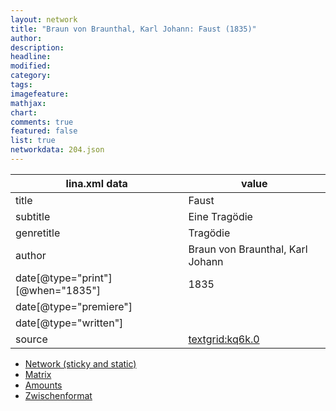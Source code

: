 ```yaml
---
layout: network
title: "Braun von Braunthal, Karl Johann: Faust (1835)"
author:
description:
headline:
modified:
category:
tags:
imagefeature: 
mathjax: 
chart: 
comments: true
featured: false
list: true
networkdata: 204.json
---
```

lina.xml data  | value
------------- | -------------
title|Faust
subtitle|Eine Tragödie
genretitle|Tragödie
author|Braun von Braunthal, Karl Johann
date[@type="print"][@when="1835"]|1835
date[@type="premiere"]|
date[@type="written"]|
source|[textgrid:kq6k.0](https://textgridlab.org/1.0/tgcrud-public/rest/textgrid:kq6k.0/data)



* [Network (sticky and static)](/network204)
* [Matrix](/matrix204)
* [Amounts](/amount204)
* [Zwischenformat](/lina204 )
